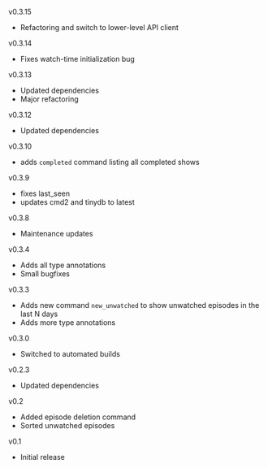 v0.3.15

* Refactoring and switch to lower-level API client

v0.3.14

* Fixes watch-time initialization bug

v0.3.13

* Updated dependencies
* Major refactoring

v0.3.12

* Updated dependencies

v0.3.10

* adds `completed` command listing all completed shows

v0.3.9

* fixes last_seen
* updates cmd2 and tinydb to latest

v0.3.8

* Maintenance updates

v0.3.4

* Adds all type annotations
* Small bugfixes

v0.3.3

* Adds new command `new_unwatched` to show unwatched episodes in the last N days
* Adds more type annotations

v0.3.0

* Switched to automated builds

v0.2.3

* Updated dependencies

v0.2

* Added episode deletion command
* Sorted unwatched episodes

v0.1

* Initial release
